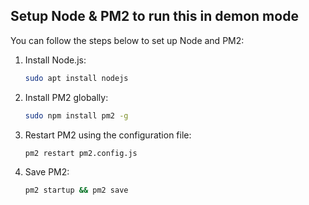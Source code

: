 ## Setup Node & PM2 to run this in demon mode

You can follow the steps below to set up Node and PM2:

1. Install Node.js:
   ```bash
   sudo apt install nodejs
   ```
2. Install PM2 globally:
   ```bash
   sudo npm install pm2 -g
   ```
3. Restart PM2 using the configuration file:
   ```bash
   pm2 restart pm2.config.js
   ```
4. Save PM2:
   ```bash
   pm2 startup && pm2 save
   ```
